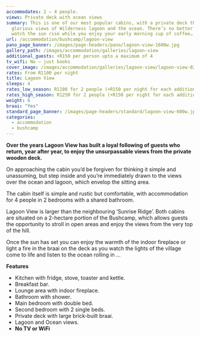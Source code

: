 ```yaml
---
accommodates: 2 – 4 people.
views: Private deck with ocean views
summary: This is one of our most popular cabins, with a private deck that offers
  glorious views of Wilderness lagoon and the ocean. There’s no better place to
  watch the sun rise while you enjoy your early morning cup of coffee…
url: /accommodation/bushcamp/lagoon-view
pano_page_banner: /images/page-headers/pano/lagoon-view-1600w.jpg
gallery_path: /images/accommodation/galleries/lagoon-view
additional_guests: +R150 per person upto a maximum of 4
tv_wifi: No – just books
cover_image: /images/accommodation/galleries/lagoon-view/lagoon-view-02-480w.jpg
rates: From R1100 per night
title: Lagoon View
sleeps: 4
rates_low_season: R1100 for 2 people (+R150 per night for each additional person – max 4)
rates_high_season: R1250 for 2 people (+R150 per night for each additional person – max 4)
weight: 6
braai: "Yes"
standard_page_banner: /images/page-headers/standard/lagoon-view-600w.jpg
categories:
  - accommodation
  - bushcamp
---
```

**Over the years Lagoon View has built a loyal following of guests who return, year after year, to enjoy the unsurpassable views from the private wooden deck.** 

On approaching the cabin you’d be forgiven for thinking it simple and unassuming, but step inside and you’re immediately drawn to the views over the ocean and lagoon, which envelop the sitting area.  

The cabin itself is simple and rustic but comfortable, with accommodation for 4 people in 2 bedrooms with a shared bathroom. 

Lagoon View is larger than the neighbouring ‘Sunrise Ridge’. Both cabins are situated on a 2-hectare portion of the Bushcamp, which allows guests the opportunity to stroll in open areas and enjoy the views from the very top of the hill. 

Once the sun has set you can enjoy the warmth of the indoor fireplace or light a fire in the braai on the deck as you watch the lights of the village come to life and listen to the ocean rolling in …  

**Features**

* Kitchen with fridge, stove, toaster and kettle.
* Breakfast bar.
* Lounge area with indoor fireplace.
* Bathroom with shower.
* Main bedroom with double bed.
* Second bedroom with 2 single beds.
* Private deck with large brick-built braai.
* Lagoon and Ocean views.
* **No TV or WiFi**